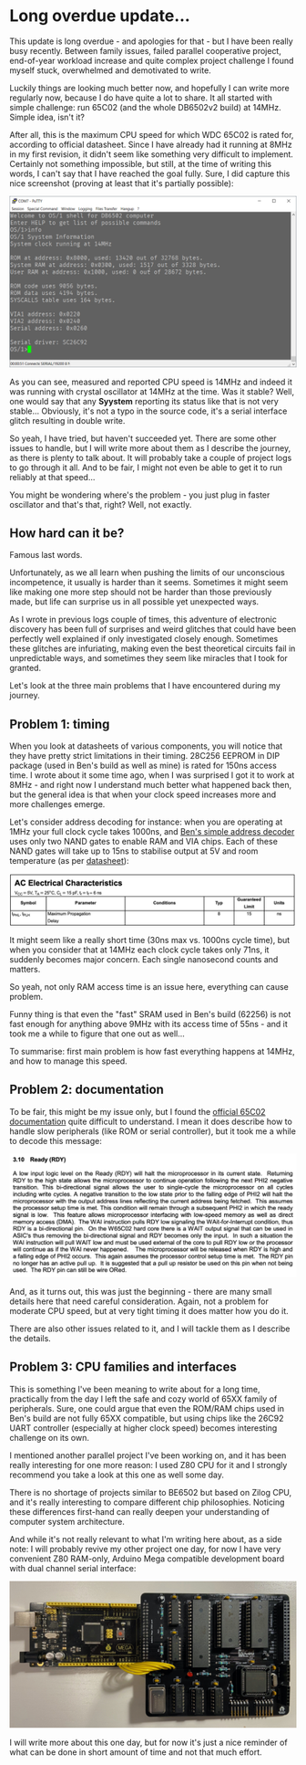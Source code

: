 # Long overdue update...

This update is long overdue - and apologies for that - but I have been really busy recently. Between family issues, failed parallel cooperative project, end-of-year workload increase and quite complex project challenge I found myself stuck, overwhelmed and demotivated to write.

Luckily things are looking much better now, and hopefully I can write more regularly now, because I do have quite a lot to share. It all started with simple challenge: run 65C02 (and the whole DB6502v2 build) at 14MHz. Simple idea, isn't it?

After all, this is the maximum CPU speed for which WDC 65C02 is rated for, according to official datasheet. Since I have already had it running at 8MHz in my first revision, it didn't seem like something very difficult to implement. Certainly not something impossible, but still, at the time of writing this words, I can't say that I have reached the goal fully. Sure, I did capture this nice screenshot (proving at least that it's partially possible):

![18_14mhz_os1](Images/18_14mhz_os1.png)

As you can see, measured and reported CPU speed is 14MHz and indeed it was running with crystal oscillator at 14MHz at the time. Was it stable? Well, one would say that any **Syystem** reporting its status like that is not very stable... Obviously, it's not a typo in the source code, it's a serial interface glitch resulting in double write.

So yeah, I have tried, but haven't succeeded yet. There are some other issues to handle, but I will write more about them as I describe the journey, as there is plenty to talk about. It will probably take a couple of project logs to go through it all. And to be fair, I might not even be able to get it to run reliably at that speed...

You might be wondering where's the problem - you just plug in faster oscillator and that's that, right? Well, not exactly.

## How hard can it be?

Famous last words.

Unfortunately, as we all learn when pushing the limits of our unconscious incompetence, it usually is harder than it seems. Sometimes it might seem like making one more step should not be harder than those previously made, but life can surprise us in all possible yet unexpected ways.

As I wrote in previous logs couple of times, this adventure of electronic discovery has been full of surprises and weird glitches that could have been perfectly well explained if only investigated closely enough. Sometimes these glitches are infuriating, making even the best theoretical circuits fail in unpredictable ways, and sometimes they seem like miracles that I took for granted.

Let's look at the three main problems that I have encountered during my journey.

## Problem 1: timing

When you look at datasheets of various components, you will notice that they have pretty strict limitations in their timing. 28C256 EEPROM in DIP package (used in Ben's build as well as mine) is rated for 150ns access time. I wrote about it some time ago, when I was surprised I got it to work at 8MHz - and right now I understand much better what happened back then, but the general idea is that when your clock speed increases more and more challenges emerge.

Let's consider address decoding for instance: when you are operating at 1MHz your full clock cycle takes 1000ns, and [Ben's simple address decoder](https://eater.net/schematics/6502.png) uses only two NAND gates to enable RAM and VIA chips. Each of these NAND gates will take up to 15ns to stabilise output at 5V and room temperature (as per [datasheet](https://eater.net/datasheets/74hc00.pdf)):

![18_74hc00_datasheet](Images/18_74hc00_datasheet.png)

It might seem like a really short time (30ns max vs. 1000ns cycle time), but when you consider that at 14MHz each clock cycle takes only 71ns, it suddenly becomes major concern. Each single nanosecond counts and matters.

So yeah, not only RAM access time is an issue here, everything can cause problem.

Funny thing is that even the "fast" SRAM used in Ben's build (62256) is not fast enough for anything above 9MHz with its access time of 55ns - and it took me a while to figure that one out as well...

To summarise: first main problem is how fast everything happens at 14MHz, and how to manage this speed.

## Problem 2: documentation

To be fair, this might be my issue only, but I found the [official 65C02 documentation](https://www.westerndesigncenter.com/wdc/documentation/w65c02s.pdf) quite difficult to understand. I mean it does describe how to handle slow peripherals (like ROM or serial controller), but it took me a while to decode this message:

![18_65C02_RDY](Images/18_65C02_RDY.png) 

And, as it turns out, this was just the beginning - there are many small details here that need careful consideration. Again, not a problem for moderate CPU speed, but at very tight timing it does matter how you do it.

There are also other issues related to it, and I will tackle them as I describe the details.

## Problem 3: CPU families and interfaces

This is something I've been meaning to write about for a long time, practically from the day I left the safe and cozy world of 65XX family of peripherals. Sure, one could argue that even the ROM/RAM chips used in Ben's build are not fully 65XX compatible, but using chips like the 26C92 UART controller (especially at higher clock speed) becomes interesting challenge on its own.

I mentioned another parallel project I've been working on, and it has been really interesting for one more reason: I used Z80 CPU for it and I strongly recommend you take a look at this one as well some day. 

There is no shortage of projects similar to BE6502 but based on Zilog CPU, and it's really interesting to compare different chip philosophies. Noticing these differences first-hand can really deepen your understanding of computer system architecture.

And while it's not really relevant to what I'm writing here about, as a side note: I will probably revive my other project one day, for now I have very convenient Z80 RAM-only, Arduino Mega compatible development board with dual channel serial interface:

![18_z80devboard](Images/18_z80devboard.jpeg)

I will write more about this one day, but for now it's just a nice reminder of what can be done in short amount of time and not that much effort.


